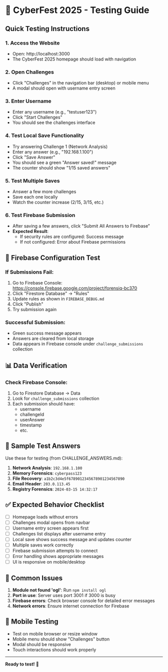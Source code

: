 # 🧪 CyberFest 2025 - Testing Guide

## Quick Testing Instructions

### 1. Access the Website
- Open: http://localhost:3000
- The CyberFest 2025 homepage should load with navigation

### 2. Open Challenges
- Click "Challenges" in the navigation bar (desktop) or mobile menu
- A modal should open with username entry screen

### 3. Enter Username
- Enter any username (e.g., "testuser123")
- Click "Start Challenges"
- You should see the challenges interface

### 4. Test Local Save Functionality
- Try answering Challenge 1 (Network Analysis)
- Enter any answer (e.g., "192.168.1.100")
- Click "Save Answer"
- You should see a green "Answer saved!" message
- The counter should show "1/15 saved answers"

### 5. Test Multiple Saves
- Answer a few more challenges
- Save each one locally
- Watch the counter increase (2/15, 3/15, etc.)

### 6. Test Firebase Submission
- After saving a few answers, click "Submit All Answers to Firebase"
- **Expected Result**: 
  - If security rules are configured: Success message
  - If not configured: Error about Firebase permissions

## 🔧 Firebase Configuration Test

### If Submissions Fail:
1. Go to Firebase Console: https://console.firebase.google.com/project/forensiq-bc370
2. Click "Firestore Database" → "Rules"
3. Update rules as shown in `FIREBASE_DEBUG.md`
4. Click "Publish"
5. Try submission again

### Successful Submission:
- Green success message appears
- Answers are cleared from local storage
- Data appears in Firebase console under `challenge_submissions` collection

## 📊 Data Verification

### Check Firebase Console:
1. Go to Firestore Database → Data
2. Look for `challenge_submissions` collection
3. Each submission should have:
   - username
   - challengeId
   - userAnswer
   - timestamp
   - etc.

## 🎯 Sample Test Answers

Use these for testing (from CHALLENGE_ANSWERS.md):

1. **Network Analysis**: `192.168.1.100`
2. **Memory Forensics**: `cyberpass123`
3. **File Recovery**: `a1b2c3d4e5f6789012345678901234567890`
4. **Email Header**: `203.0.113.45`
5. **Registry Forensics**: `2024-03-15 14:32:17`

## ✅ Expected Behavior Checklist

- [ ] Homepage loads without errors
- [ ] Challenges modal opens from navbar
- [ ] Username entry screen appears first
- [ ] Challenges list displays after username entry
- [ ] Local save shows success message and updates counter
- [ ] Multiple saves work correctly
- [ ] Firebase submission attempts to connect
- [ ] Error handling shows appropriate messages
- [ ] UI is responsive on mobile/desktop

## 🐛 Common Issues

1. **Module not found 'ogl'**: Run `npm install ogl`
2. **Port in use**: Server uses port 3001 if 3000 is busy
3. **Firebase errors**: Check browser console for detailed error messages
4. **Network errors**: Ensure internet connection for Firebase

## 📱 Mobile Testing

- Test on mobile browser or resize window
- Mobile menu should show "Challenges" button
- Modal should be responsive
- Touch interactions should work properly

---

**Ready to test!** 🚀

